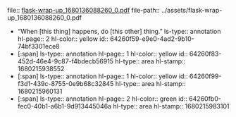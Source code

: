 file:: [flask-wrap-up_1680136088260_0.pdf](../assets/flask-wrap-up_1680136088260_0.pdf)
file-path:: ../assets/flask-wrap-up_1680136088260_0.pdf

- “When [this thing] happens, do [this other] thing.”
  ls-type:: annotation
  hl-page:: 2
  hl-color:: yellow
  id:: 64260f59-e9e0-4ad2-9b10-74bf3301ece8
- [:span]
  ls-type:: annotation
  hl-page:: 1
  hl-color:: yellow
  id:: 64260f83-452d-46e4-9c87-f4bdecb56915
  hl-type:: area
  hl-stamp:: 1680215938552
- [:span]
  ls-type:: annotation
  hl-page:: 1
  hl-color:: yellow
  id:: 64260f99-f3d1-439c-8755-0e9b68c32845
  hl-type:: area
  hl-stamp:: 1680215960131
- [:span]
  ls-type:: annotation
  hl-page:: 2
  hl-color:: green
  id:: 64260fb0-fec0-40b1-a6b1-9d913445046a
  hl-type:: area
  hl-stamp:: 1680215983101